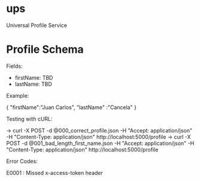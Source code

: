 # ups
Universal Profile Service

# Profile Schema

Fields:

* firstName: TBD
* lastName: TBD


Example:

{
  "firstName":"Juan Carlos",
  "lastName" :"Cancela"
}


Testing with cURL:

-> curl -X POST -d @000_correct_profile.json -H "Accept: application/json" -H "Content-Type: application/json" http://localhost:5000/profile
-> curl -X POST -d @001_bad_length_first_name.json -H "Accept: application/json" -H "Content-Type: application/json" http://localhost:5000/profile


Error Codes:

E0001 : Missed x-access-token header